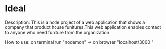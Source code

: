 # Ideal

Description: This is a node project of a web application that shows a company that product house funitures.This web application enables contact
to anyone who need funiture from the organization

How to use: on terminal run "nodemon" => on browser "localhost/3000 " 
            
